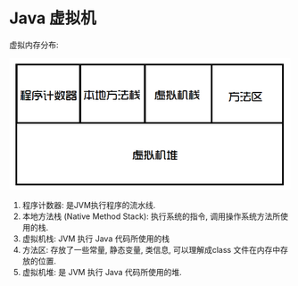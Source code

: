 # Java 虚拟机

虚拟内存分布:

![jvm虚拟内存分布](image/082300018463120.png)



1. 程序计数器: 是JVM执行程序的流水线.
2. 本地方法栈 (Native Method Stack): 执行系统的指令, 调用操作系统方法所使用的栈. 
3. 虚拟机栈: JVM 执行 Java 代码所使用的栈
4. 方法区: 存放了一些常量, 静态变量, 类信息, 可以理解成class 文件在内存中存放的位置.
5. 虚拟机堆: 是 JVM 执行 Java 代码所使用的堆.

